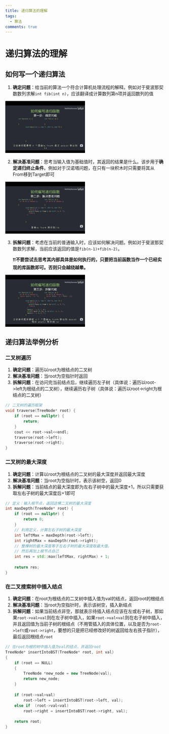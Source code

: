```yaml
---
title: 递归算法的理解
tags:
  - 算法
comments: true
---
```


# 递归算法的理解

## 如何写一个递归算法

1. **确定问题**：给当前的算法一个符合计算机处理流程的解释。例如对于斐波那契数数列求解`int fib(int n)`，应该翻译成计算数列第n项并返回数列的值

<img src="../../img/recursion.png" style="width:50%" />

2. **解决基准问题**：思考当输入值为基础值时，其返回的结果是什么。该步用于**确定递归终止条件**。例如对于汉诺塔问题，在只有一块积木时只需要将其从From移到Target即可

<img src="../../img/recursion_2.png" style="width:50%;" />

3. **拆解问题**：考虑在当前的普通输入时，应该如何解决问题。例如对于斐波那契数数列求解，当前应该返回的值是`fib(n-1)+fib(n-2)`。

   ❗️❗️**不要尝试去思考其内部具体是如何执行的，只要把当前函数当作一个已经实现的库函数即可。否则只会越绕越晕。**

<img src="../../img/recursion_3.png" style="width:50%;" />

## 递归算法举例分析

### 二叉树遍历

1. **确定问题**：遍历以root为根结点的二叉树
2. **解决基准问题**：当root为空指针时返回
3. **拆解问题**：在访问完当前结点后，继续遍历左子树（具体说：遍历以root->left为根结点的二叉树），继续遍历右子树（具体说：遍历以root->right为根结点的二叉树）

```c++
// 二叉树的遍历框架
void traverse(TreeNode* root) {
    if (root == nullptr) {
        return;
    }
  	cout << root->val<<endl;
    traverse(root->left);
    traverse(root->right);
}
```



### 二叉树的最大深度

1. **确定问题**：计算以root为根结点的二叉树的最大深度并返回最大深度
2. **解决基准问题**：当root为空指针时，表示该树空，返回0
3. **拆解问题**：当前结点的最大深度即为左右子树中的最大深度+1，所以只需要获取左右子树的最大深度后+1即可

```c++
// 定义：输入根节点，返回这棵二叉树的最大深度
int maxDepth(TreeNode* root) {
    if (root == nullptr) {
        return 0;
    }
    // 利用定义，计算左右子树的最大深度
    int leftMax = maxDepth(root->left);
    int rightMax = maxDepth(root->right);
    // 整棵树的最大深度等于左右子树的最大深度取最大值，
    // 然后再加上根节点自己
    int res = std::max(leftMax, rightMax) + 1;

    return res;
}
```



### 在二叉搜索树中插入结点

1. **确定问题**：在root为根结点的二叉树中插入值为val的结点，返回root的根结点
2. **解决基准问题**：当root为空指针时，表示该树空，插入新结点
3. **拆解问题**：如果当前结点非空，那就表示待插入结点应该在左或右子树，那如果`root->val>val`则在左子树中插入，如果`root->val<val`则在右子树中插入，并且返回值为当前子树的根结点（不用管插入的具体位置，以及是否为`root->left`或`root->right`，要想的只是把已经修改好的树返回给左右孩子指针），最后返回根结点`root`

```C++
// 在root为根的树中插入值为val的结点，并返回root
TreeNode* insertIntoBST(TreeNode* root, int val)
{
    if (root == NULL)
    {
        TreeNode *new_node = new TreeNode(val);
        return new_node;
    }

    if (root->val>val)
        root->left = insertIntoBST(root->left, val);
    else if  (root->val<val)
        root->right = insertIntoBST(root->right, val);

    return root;
}
```
